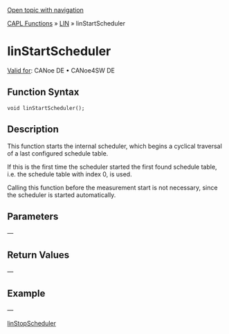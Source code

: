 [Open topic with navigation](../../../../../CANoeDEFamily.htm#Topics/CAPLFunctions/LIN/Functions/CAPLfunctionLINStartScheduler.md)

[CAPL Functions](../../CAPLfunctions.md) » [LIN](../CAPLfunctionsLINOverview.md) » linStartScheduler

# linStartScheduler

[Valid for](../../../Shared/FeatureAvailability.md):  CANoe DE • CANoe4SW DE

## Function Syntax

```plaintext
void linStartScheduler();
```

## Description

This function starts the internal scheduler, which begins a cyclical traversal of a last configured schedule table.

If this is the first time the scheduler started the first found schedule table, i.e. the schedule table with index 0, is used.

Calling this function before the measurement start is not necessary, since the scheduler is started automatically.

## Parameters

—

## Return Values

—

## Example

—

[linStopScheduler](CAPLfunctionLINStopScheduler.md)
